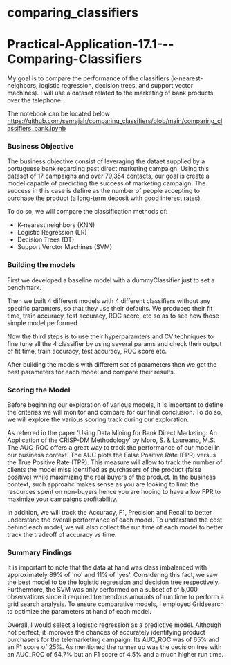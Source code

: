 # comparing_classifiers
# Practical-Application-17.1---Comparing-Classifiers
 My goal is to compare the performance of the classifiers (k-nearest-neighbors, logistic regression, decision trees, and support vector machines). I will use a dataset related to the marketing of bank products over the telephone. 

The notebook can be located below
https://github.com/senrajah/comparing_classifiers/blob/main/comparing_classifiers_bank.ipynb

### Business Objective  

The business objective consist of leveraging the dataet supplied by a portuguese bank regarding past direct marketing campaign. Using this dataset of 17 campaigns and over 79,354 contacts, our goal is create a model capable of predicting the success of marketing campaign. The success in this case is define as the number of people accepting to purchase the product (a long-term deposit with good interest rates).  

To do so, we will compare the classification methods of:  
- K-nearest neighbors (KNN)
- Logistic Regression (LR)
- Decision Trees (DT)
- Support Verctor Machines (SVM)

### Building the models

First we developed a baseline model with a dummyClassifier just to set a benchmark.

Then we built 4 different models with 4 different classifiers without any specific paramters, so that they use their defaults. We produced their fit time, train accuracy, test accuracy, ROC score, etc so as to see how those simple model performed.

Now the third steps is to use their hyperparamters and CV techniques to fine tune all the 4 classifier by using several params and check their output of fit time, train accuracy, test accuracy, ROC score etc.

After building the models with different set of parameters then we get the best parameters for each model and compare their results.

### Scoring the Model

Before beginning our exploration of various models, it is important to define the criterias we will monitor and compare for our final conclusion. To do so, we will explore the various scoring track during our exploration.  

As referred in the paper 'Using Data Mining for Bank Direct Marketing: An Application of the CRISP-DM Methodology' by Moro, S. & Laureano, M.S. The AUC_ROC offers a great way to track the performance of our model in our business context. The AUC plots the False Positive Rate (FPR) versus the True Positive Rate (TPR). This measure will allow to track the number of clients the model miss identified as purchasers of the product (false positive) while maximizing the real buyers of the product. In the business context, such approahc makes sense as you are looking to limit the resources spent on non-buyers hence you are hoping to have a low FPR to maximize your campaigns profitability.  

In addition, we will track the Accuracy, F1, Precision and Recall to better understand the overall performance of each model. To understand the cost behind each model, we will also collect the run time of each model to better track the tradeoff of accuracy vs time.


### Summary Findings

It is important to note that the data at hand was class imbalanced with approximately 89% of 'no' and 11% of 'yes'. Considering this fact, we saw the best model to be the logistic regression and decision tree respectively. Furthermore, the SVM was only performed on a subset of of 5,000 observations since it required tremendous amounts of run time to perform a grid search analysis. To ensure comparative models, I employed Gridsearch to optimize the parameters at hand of each model. 

Overall, I would select a logistic regression as a predictive model. Although not perfect, it improves the chances of accurately identifying product purchasers for the telemarketing campaign. Its AUC_ROC was of 65% and an F1 score of 25%. As mentioned the runner up was the decision tree with an AUC_ROC of 64.7% but an F1 score of 4.5% and a much higher run time.

